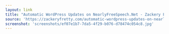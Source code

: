 ```yaml
---
layout: link
title: "Automatic WordPress Updates on NearlyFreeSpeech.Net - Zackery Fretty"
source: 'https://zackeryfretty.com/automatic-wordpress-updates-on-nearlyfreespeech-net/'
screenshot: 'screenshots/ef07e1b7-7da5-4f29-b076-d78474c054c8.jpg'
---
```


